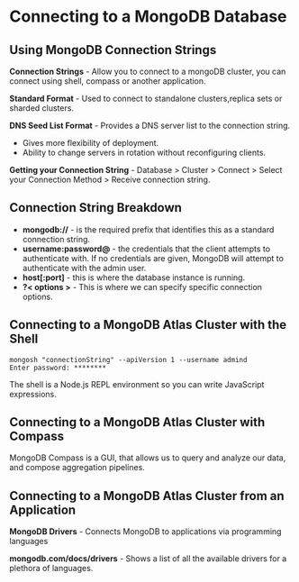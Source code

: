 # Connecting to a MongoDB Database

## Using MongoDB Connection Strings

**Connection Strings** - Allow you to connect to a mongoDB cluster, you can connect using shell, compass or another application.

**Standard Format** - Used to connect to standalone clusters,replica sets or sharded clusters.

**DNS Seed List Format** - Provides a DNS server list to the connection string.

- Gives more flexibility of deployment.
- Ability to change servers in rotation without reconfiguring clients.

**Getting your Connection String** - Database > Cluster > Connect > Select your Connection Method > Receive connection string.

## Connection String Breakdown

- **mongodb://** - is the required prefix that identifies this as a standard connection string.
- **username:password@** - the credentials that the client attempts to authenticate with. If no credentials are given, MongoDB will attempt to authenticate with the admin user.
- **host[:port]** - this is where the database instance is running.
- **?< options >** - This is where we can specify specific connection options.

## Connecting to a MongoDB Atlas Cluster with the Shell

```shell
mongosh "connectionString" --apiVersion 1 --username admind
Enter password: ********
```

The shell is a Node.js REPL environment so you can write JavaScript expressions.

## Connecting to a MongoDB Atlas Cluster with Compass

MongoDB Compass is a GUI, that allows us to query and analyze our data, and compose aggregation pipelines.

## Connecting to a MongoDB Atlas Cluster from an Application

**MongoDB Drivers** - Connects MongoDB to applications via programming languages

**mongodb.com/docs/drivers** - Shows a list of all the available drivers for a plethora of languages.
